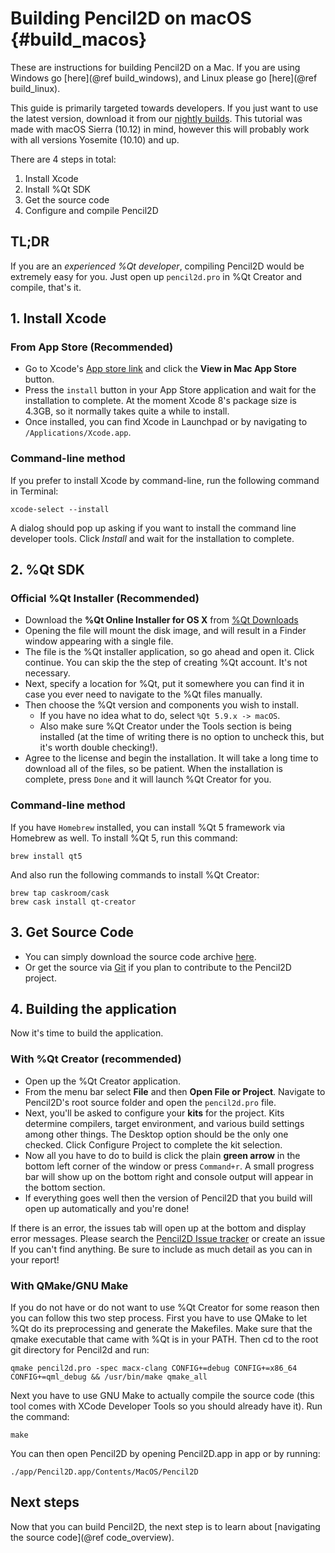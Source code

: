 Building Pencil2D on macOS {#build_macos}
==========================

These are instructions for building Pencil2D on a Mac. If you are using Windows go [here](@ref build_windows), and Linux please go [here](@ref build_linux).

This guide is primarily targeted towards developers. If you just want to use the latest version, download it from our [nightly builds](https://www.pencil2d.org/download/#nightlybuild). This tutorial was made with macOS Sierra (10.12) in mind, however this will probably work with all versions Yosemite (10.10) and up.

There are 4 steps in total:

1. Install Xcode
2. Install %Qt SDK
3. Get the source code
4. Configure and compile Pencil2D

## TL;DR

If you are an *experienced %Qt developer*, compiling Pencil2D would be extremely easy for you. Just open up `pencil2d.pro` in %Qt Creator and compile, that's it.

## 1. Install Xcode

### From App Store (Recommended)

- Go to Xcode's [App store link](https://itunes.apple.com/ca/app/xcode/id497799835) and click the **View in Mac App Store** button.
- Press the `install` button in your App Store application and wait for the installation to complete. At the moment Xcode 8's package size is 4.3GB, so it normally takes quite a while to install.
- Once installed, you can find Xcode in Launchpad or by navigating to `/Applications/Xcode.app`.

### Command-line method

If you prefer to install Xcode by command-line, run the following command in Terminal:

    xcode-select --install

A dialog should pop up asking if you want to install the command line developer tools. Click *Install* and wait for the installation to complete.

## 2. %Qt SDK

### Official %Qt Installer (Recommended)

- Download the <b>%Qt Online Installer for OS X</b> from [%Qt Downloads](https://www.qt.io/download-open-source/)
- Opening the file will mount the disk image, and will result in a Finder window appearing with a single file.
- The file is the %Qt installer application, so go ahead and open it. Click continue. You can skip the the step of creating %Qt account. It's not necessary.
- Next, specify a location for %Qt, put it somewhere you can find it in case you ever need to navigate to the %Qt files manually.
- Then choose the %Qt version and components you wish to install.
  - If you have no idea what to do, select `%Qt 5.9.x -> macOS`.
  - Also make sure %Qt Creator under the Tools section is being installed (at the time of writing there is no option to uncheck this, but it's worth double checking!).
- Agree to the license and begin the installation. It will take a long time to download all of the files, so be patient. When the installation is complete, press `Done` and it will launch %Qt Creator for you.

### Command-line method

If you have `Homebrew` installed, you can install %Qt 5 framework via Homebrew as well. To install %Qt 5, run this command:

    brew install qt5

And also run the following commands to install %Qt Creator:

    brew tap caskroom/cask
    brew cask install qt-creator

## 3. Get Source Code

- You can simply download the source code archive [here](https://github.com/pencil2d/pencil/archive/master.zip).
- Or get the source via [Git](https://github.com/pencil2d/pencil.git) if you plan to contribute to the Pencil2D project.

## 4. Building the application

Now it's time to build the application.

### With %Qt Creator (recommended)

- Open up the %Qt Creator application.
- From the menu bar select **File** and then **Open File or Project**. Navigate to Pencil2D's root source folder and open the `pencil2d.pro` file. 
- Next, you'll be asked to configure your **kits** for the project. Kits determine compilers, target environment, and various build settings among other things. The Desktop option should be the only one checked. Click Configure Project to complete the kit selection.
- Now all you have to do to build is click the plain **green arrow** in the bottom left corner of the window or press `Command+r`. A small progress bar will show up on the bottom right and console output will appear in the bottom section.
- If everything goes well then the version of Pencil2D that you build will open up automatically and you're done!

If there is an error, the issues tab will open up at the bottom and display error messages. Please search the [Pencil2D Issue tracker](https://github.com/pencil2d/pencil/issues) or create an issue If you can't find anything. Be sure to include as much detail as you can in your report!

### With QMake/GNU Make

If you do not have or do not want to use %Qt Creator for some reason then you can follow this two step process. First you have to use QMake to let %Qt do its preprocessing and generate the Makefiles. Make sure that the qmake executable that came with %Qt is in your PATH. Then cd to the root git directory for Pencil2d and run:

    qmake pencil2d.pro -spec macx-clang CONFIG+=debug CONFIG+=x86_64 CONFIG+=qml_debug && /usr/bin/make qmake_all

Next you have to use GNU Make to actually compile the source code (this tool comes with XCode Developer Tools so you should already have it). Run the command:

    make

You can then open Pencil2D by opening Pencil2D.app in app or by running:

    ./app/Pencil2D.app/Contents/MacOS/Pencil2D

## Next steps

Now that you can build Pencil2D, the next step is to learn about [navigating the source code](@ref code_overview).
